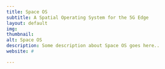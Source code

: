 ```yaml
---
title: Space OS
subtitle: A Spatial Operating System for the 5G Edge
layout: default
img:
thumbnail:
alt: Space OS
description: Some description about Space OS goes here..
website: #

---
```

